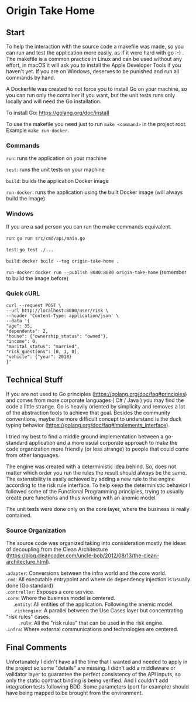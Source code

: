 # Origin Take Home

## Start
To help the interaction with the source code a makefile was made, so you can run and test
the application more easily, as if it were hard with go :-) . The makefile is a common practice
in Linux and can be used without any effort, in macOS it will ask you to install the Apple 
Developer Tools if you haven't yet. If you are on Windows, deserves to be punished and run
all commands by hand. 

A Dockerfile was created to not force you to install Go on your machine, so you can run only the
container if you want, but the unit tests runs only locally and will need the Go installation.

To install Go: https://golang.org/doc/install

To use the makefile you need just to run ```make <command>``` in the project root. Example ```make run-docker```.

### Commands

```run```: runs the application on your machine

```test```: runs the unit tests on your machine

```build```: builds the application Docker image

```run-docker```: runs the application using the built Docker image (will always build the image)

### Windows
If you are a sad person you can run the make commands equivalent.

```run```: ```go run src/cmd/api/main.go```

```test```: ```go test ./...```

```build```: ```docker build --tag origin-take-home .```

```run-docker```: ```docker run --publish 8080:8080 origin-take-home``` (remember to build the image before)

### Quick cURL
```
curl --request POST \
--url http://localhost:8080/user/risk \
--header 'Content-Type: application/json' \
--data '{
"age": 35,
"dependents": 2,
"house": {"ownership_status": "owned"},
"income": 0,
"marital_status": "married",
"risk_questions": [0, 1, 0],
"vehicle": {"year": 2018}
}'
```

## Technical Stuff

If you are not used to Go principles (https://golang.org/doc/faq#principles) and comes from more 
corporate languages ( C# / Java ) you may find the code a little strange. Go is heavily oriented
by simplicity and removes a lot of the abstraction tools to achieve that goal. Besides the 
community conventions, maybe the more difficult concept to understand is the duck typing behavior
(https://golang.org/doc/faq#implements_interface).

I tried my best to find a middle ground implementation between a go-standard application and a more usual 
corporate approach to make the code organization more friendly (or less strange) to people that could come 
from other languages.

The engine was created with a deterministic idea behind. So, does not matter which order you run the rules
the result should always be the same. The extensibility is easily achieved by adding a new rule to the engine
according to the risk rule interface. To help keep the deterministic behavior I followed some of the Functional
Programming principles, trying to usually create pure functions and thus working with an anemic model.

The unit tests were done only on the core layer, where the business is really contained. 

### Source Organization

The source code was organized taking into consideration mostly the ideas of decoupling from the
Clean Architecture (https://blog.cleancoder.com/uncle-bob/2012/08/13/the-clean-architecture.html).

.```adapter```: Conversions between the infra world and the core world.  
.```cmd```: All executable entrypoint and where de dependency injection is usually done (Go standard)   
.```controller```: Exposes a core service.  
.```core```: Where the business model is centered.  
&nbsp;&nbsp;&nbsp;&nbsp; .```entity```: All entities of the application. Following the anemic model.  
&nbsp;&nbsp;&nbsp;&nbsp; .```riskengine```: A parallel between the Use Cases layer but concentrating "risk rules" cases.  
&nbsp;&nbsp;&nbsp;&nbsp;&nbsp;&nbsp;&nbsp;&nbsp; .```rule```: All the "risk rules" that can be used in the risk engine.  
.```infra```: Where external communications and technologies are centered.  

## Final Comments

Unfortunately I didn't have all the time that I wanted and needed to apply in the project so some "details" are missing.
I didn't add a middleware or validator layer to guarantee the perfect consistency of the API inputs, so only
the static contract binding is being verified. And I couldn't add integration tests following BDD. Some parameters
(port for example) should have being mapped to be brought from the environment. 
